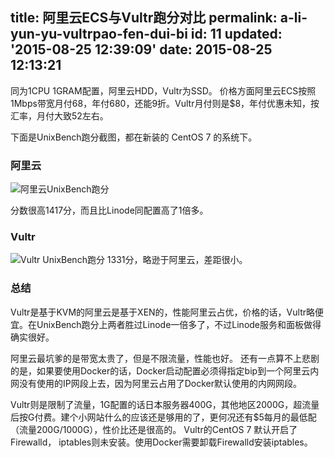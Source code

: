 title: 阿里云ECS与Vultr跑分对比
permalink: a-li-yun-yu-vultrpao-fen-dui-bi
id: 11
updated: '2015-08-25 12:39:09'
date: 2015-08-25 12:13:21
---

同为1CPU 1GRAM配置，阿里云HDD，Vultr为SSD。
价格方面阿里云ECS按照1Mbps带宽月付68，年付680，还能9折。Vultr月付则是$8，年付优惠未知，按汇率，月付大致52左右。

下面是UnixBench跑分截图，都在新装的 CentOS 7 的系统下。
### 阿里云
![阿里云UnixBench跑分](http://7xkv17.com1.z0.glb.clouddn.com/ghost/0/2d/5cbb727cfdc89c90dadec8195dcc7.jpg)

分数很高1417分，而且比Linode同配置高了1倍多。

### Vultr
![Vultr UnixBench跑分](http://7xkv17.com1.z0.glb.clouddn.com/ghost/4/2d/b44a7e366f433e7a76eafd454597b.jpg)
1331分，略逊于阿里云，差距很小。

### 总结
Vultr是基于KVM的阿里云是基于XEN的，性能阿里云占优，价格的话，Vultr略便宜。在UnixBench跑分上两者胜过Linode一倍多了，不过Linode服务和面板做得确实很好。

阿里云最坑爹的是带宽太贵了，但是不限流量，性能也好。
还有一点算不上悲剧的是，如果要使用Docker的话，Docker启动配置必须得指定bip到一个阿里云内网没有使用的IP网段上去，因为阿里云占用了Docker默认使用的内网网段。

Vultr则是限制了流量，1G配置的话日本服务器400G，其他地区2000G，超流量后按G付费。建个小网站什么的应该还是够用的了，更何况还有$5每月的最低配（流量200G/1000G），性价比还是很高的。
Vultr的CentOS 7 默认开启了 Firewalld， iptables则未安装。使用Docker需要卸载Firewalld安装iptables。